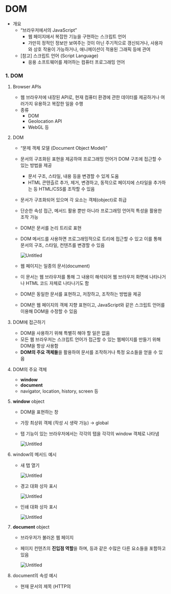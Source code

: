 # **DOM**

- 개요
    - “브라우저에서의 JavaScript”
        - 웹 페이지에서 복잡한 기능을 구현하는 스크립트 언어
        - 가만히 정적인 정보만 보여주는 것이 아닌 주기적으로 갱신되거나, 사용자와 상호 작용이 가능하거나, 애니메이션이 적용된 그래픽 등에 관여
    - [참고] 스크립트 언어 (Script Language)
        - 응용 소프트웨어를 제어하는 컴퓨터 프로그래밍 언어

### **1. DOM**

1. Browser APIs
    - 웹 브라우저에 내장된 API로, 현재 컴퓨터 환경에 관한 데이터를 제공하거나 여러가지 유용하고 복잡한 일을 수행
    - 종류
        - DOM
        - Geolocation API
        - WebGL 등
    
2. DOM
    - “문제 객체 모델 (Document Object Model)”
    - 문서의 구조화된 표현을 제공하여 프로그래밍 언어가 DOM 구조에 접근할 수 있는 방법을 제공
        - 문서 구조, 스타일, 내용 등을 변경할 수 있게 도움
        - HTML 콘텐츨르 추가, 제거, 변경하고, 동적으로 페이지에 스타일을 추가하는 등 HTML/CSS를 조작할 수 있음
    - 문서가 구조화되어 있으며 각 요소는 객체(object)로 취급
    - 단순한 속성 접근, 메서드 활용 뿐만 아니라 프로그래밍 언어적 특성을 활용한 조작 가능
    
    - DOM은 문서를 논리 트리로 표현
    - DOM 메서드를 사용하면 프로그래밍적으로 트리에 접근할 수 있고 이를 통해 문서의 구조, 스타일, 컨텐츠를 변경할 수 있음
        
        ![Untitled](https://s3-us-west-2.amazonaws.com/secure.notion-static.com/9f365f22-3cf7-4105-91fb-4d6b6af10e70/Untitled.png)
        
    
    - 웹 페이지는 일종의 문서(document)
    - 이 문서는 웹 브라우저를 통해 그 내용이 해석되어 웹 브라우저 화면에 나타나거나 HTML 코드 자체로 나타나기도 함
    - DOM은 동일한 문서를 표현하고, 저장하고, 조작하는 방법을 제공
    - DOM은 웹 페이지의 객체 지향 표현이고, JavaScript와 같은 스크립트 언어를 이용해 DOM을 수정할 수 있음
    
3. DOM에 접근하기
    - DOM을 사용하기 위해 특별히 해야 할 일은 없음
    - 모든 웹 브라우저는 스크립트 언어가 접근할 수 있는 웹페이지를 만들기 위해 DOM을 항상 사용함
    - **DOM의 주요 객체들**을  활용하여 문서를 조작하거나 특정 요소들을 얻을 수 있음
    
4. DOM의 주요 객체
    - **window**
    - **document**
    - navigator, location, history, screen 등
    
5. **window** object
    - DOM을 표현하는 창
    - 가장 최상위 객체 (작성 시 생략 가능) → global
    - 탭 기능이 있는 브라우저에서는 각각의 탭을 각각의 window 객체로 나타냄
        
        ![Untitled](https://s3-us-west-2.amazonaws.com/secure.notion-static.com/d603624a-e467-480e-921c-2ee855295587/Untitled.png)
        
    
6. window의 메서드 예시
    - 새 탭 열기
        
        ![Untitled](https://s3-us-west-2.amazonaws.com/secure.notion-static.com/0096a9b2-f87a-41db-b803-2353ca870bb2/Untitled.png)
        
    - 경고 대화 상자 표시
        
        ![Untitled](https://s3-us-west-2.amazonaws.com/secure.notion-static.com/c25f11af-195b-423b-977d-4a0f67bced89/Untitled.png)
        
    - 인쇄 대화 상자 표시
        
        ![Untitled](https://s3-us-west-2.amazonaws.com/secure.notion-static.com/354aee88-024c-425b-8a4d-6b5283bc95b3/Untitled.png)
        
    
7. **document** object
    - 브라우저가 불러온 웹 페이지
    - 페이지 컨텐츠의 **진입점 역할**을 하며, <body> 등과 같은 수많은 다른 요소들을 포함하고 있음
        
        ![Untitled](https://s3-us-west-2.amazonaws.com/secure.notion-static.com/0061874a-38b2-403d-b003-0dbd2d29e1d8/Untitled.png)
        
    
8. document의 속성 예시
    - 현재 문서의 제목 (HTTP의 <title> 값)
        
        ![Untitled](https://s3-us-west-2.amazonaws.com/secure.notion-static.com/a945e4c3-d2c9-45b5-9ed3-44d60fad2636/Untitled.png)
        
    - 제목 수정하기
        
        ![Untitled](https://s3-us-west-2.amazonaws.com/secure.notion-static.com/2b8fb2c3-1dd5-4944-9826-23da47a2498d/Untitled.png)
        
    
9. [참고] document는 window의 속성이다.
    
    ![Untitled](https://s3-us-west-2.amazonaws.com/secure.notion-static.com/8371e835-ca03-444d-a4f8-f5c353151e43/Untitled.png)
    
10. [참고] 파싱 (Parsing)
    - 구문 분석, 해석
    - 브라우저가 문자열을 해석하여 DOM Tree로 만드는 과정
        
        ![Untitled](https://s3-us-west-2.amazonaws.com/secure.notion-static.com/c131824e-b40a-4bbf-9016-4bc015e25d47/Untitled.png)
        

### **2. DOM 조작**

1. 개요
    - Document가 제공하는 기능을 사용해 웹 페이지 문서 조작하기
    - DOM 조작 순서 🔥
        - 1) **선택 (Select)**
        - 2) **조작 (Manipulation)**
            - 생성, 추가, 삭제 등
    
2. 선택 관련 메서드
    - **document.querySelector(selector)**
        - 제공한 선택자와 일치하는 element 한 개 선택
        - 제공한 CSS selector를 만족하는 첫 번째 element 객체를 반환 (없다면 null 반환)
    - **document.querySelectorAll(selector)**
        - 제공한 선택자와 일치하는 여러 element를 선택
        - 매칭 할 하나 이상의 셀렉터를 포함하는 유효한 CSS selector를 인자(문자열)로 받음
        - 제공한 CSS selector를 만족하는 NodeList를 반환
    
3. 선택 관련 메서드 실습
    - `01_select.html` 에서 진행 (브라우저)
        
        ![Untitled](https://s3-us-west-2.amazonaws.com/secure.notion-static.com/8351b91b-dc36-4034-97ab-1dff9765c50e/Untitled.png)
        
    - `01_select.html`에서 진행 (vscode)
        
        ```jsx
        console.leg(document.querySelector('#title'))
        // <h1 id="title">JS 기초</h1>
        
        console.log(document.querySelectorAll('.text'))
        // NodeList(2) [p.text, p.text]
        
        console.log(document.querySelector('.text'))
        // <p class="text">querySelector</p>
        
        console.log(document.querySelectorAll('body > ul> li'))
        // NodeList(2) [li, li]
        ```
        
    
4. [참고] NodeList
    - index로만 각 항목에 접근 가능
    - 배열의 forEach 메서드 및 다양한 배열 메서드 사용 가능
        
        ```jsx
        <script>
        		...
            liTags = document.querySelectorAll('body > ul > li')
        
            liTags.forEach(element => {
              console.log(element)
            })
          </script>
        ```
        
    - querySelectorAll()에 의해 반환되는 NodeList는 DOM의 변경사항을 실시간으로 반영하지 않음 (정적)
        - 기본적으로 NodeList는 DOM의 변경사항을 실시간으로 반영!!
    
5. 조작 관련 메서드 (생성)
    - **document.createElement(tagName)**
        - 작성한 tagName의 HTML 요소를 생성하여 반환
    
6. 조작 관련 메서드 (입력)
    - **Node.innerText**
        - Node 객체와 그 자손의 텍스트 컨텐츠(DOMString)를 표현 (해당 요소 내부의 raw text)
        - 사람이 읽을 수 있는 요소만 남김
        - 즉, 줄 바꿈을 인식하고 숨겨진 내용을 무시하는 등 최종적으로 스타일링이 적용된 모습으로 표현
    
7. 조작 관련 메서드 (추가)
    - **Node.appendChild()** 🔥
        - 한 Node를 특정 부모 Node의 자식 NodeList 중 마지막 자식으로 삽입
        - 한번에 오직 하나의 Node만 추가할 수 있음
        - 추가된 Node 객체를 반환
        - 만약 주어진 Node가 이미 문서에 존재하는 다른 Node를 참조한다면 현재 위쳉서 새로운 위치로 이동
    
8. 조작 관련 메서드 (삭제)
    - **Node.removeChild()**
        - DOM에서 자식 Node를 제거
        - 제거된 Node를 반환
    
9. 조작 관련 메서드 실습
    - `02_create_append.html`에서 진행 (브라우저)
        
        ![Untitled](https://s3-us-west-2.amazonaws.com/secure.notion-static.com/aaa98a35-8625-4490-963f-e155bba9ff06/Untitled.png)
        
    - `02_create_append.html`에서 진행 (vscode) / 출력 확인 후 삭제
        
        ```jsx
        // h1 요소(element)를 만들고
        const title = document.createElement('h1')
        
        // 텍스트를 추가하고
        title.innerText = 'DOM 조작'
        
        // 선택자로 div 태그를 가져와서
        const div = document.querySelector('div')
        
        // div 태그의 자식 요소로 추가
        div.appendChild(title)
        
        // div의 h1 요소 삭제
        div.removeChild(title)
        ```
        
    
10. 조작 관련 메서드 (속성 조회 및 설정) 🔥
    - Element**.getAttribute**(attributeName)
        - 해당 요소의 지정된 값(문자열)을 반환
        - 인자(attributeName)는 값을 얻고자 하는 속성의 이름
    - Element**.setAttribute**(name, value)
        - 지정된 요소의 값을 설정
        - 속성이 이미 존재하면 값을 갱신, 존재하지 않으면 지정된 이름과 값으로 새 속성을 추가
    
11. 조작 관련 메서드 실습
    - `03_select.html`에서 진행 (브라우저)
        
        ![Untitled](https://s3-us-west-2.amazonaws.com/secure.notion-static.com/1eec9421-bb71-435e-978d-7d97d944a11c/Untitled.png)
        
    - `03_attribute.html`에서 진행 (vscode)
        
        ```jsx
        // a tag 생성 및 컨텐츠 추가
        const aTag = document.createElement('a')
        aTag.innerText = '구글'
        
        // div 태그의 자식 태그로 a 태그 추가
        const div = document.querySelector('div')
        div.appendChild(aTag)
        
        // a 태그의 href 속성 추가
        aTag.setAttribute('href', 'httpsL//google.com')
        console.log(aTag.getAttribute('href'))
        
        // h1 tag 선택 및 클래스 목록 조회
        const h1 = document.querySelector('h1')
        console.log(h1.classList)
        
        // 클래스가 존재한다면 제거하고 false를 반환,
        // 존재하지 않으면 클래스를 추가하고 true를 반환
        h1.classList.toggle('blue')
        console.log(h1.classList)
        ```
        
    
12. DOM 조작 정리
    
    1) 선택한다
    
    - `querySelector()`
    - `querySelectorAll()`
    
    2) 조작한다
    
    - `innerText`
    - `setAttribute()`
    - `getAttribute()`
    - `createElement()`
    - `appendChild()`
    - …

---